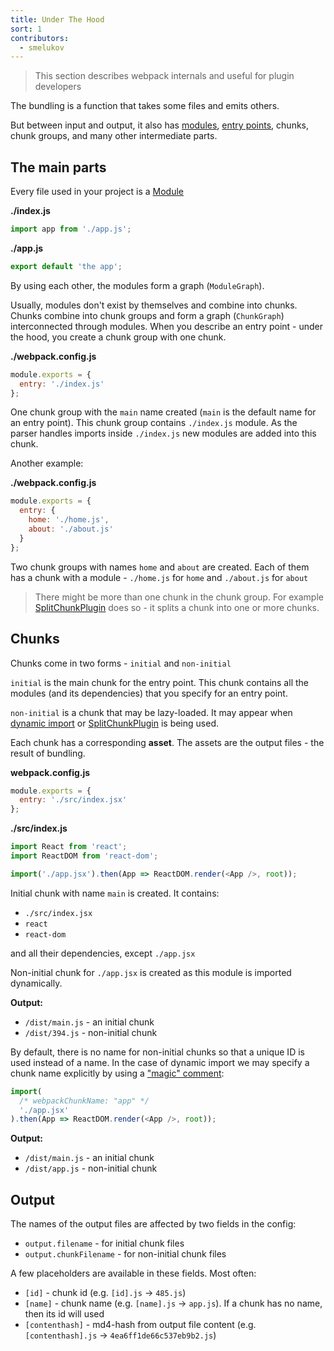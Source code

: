 ```yaml
---
title: Under The Hood
sort: 1
contributors:
  - smelukov
---
```


> This section describes webpack internals and useful for plugin developers

The bundling is a function that takes some files and emits others.

But between input and output, it also has [modules](/concepts/modules/), [entry points](/concepts/entry-points/), chunks, chunk groups, and many other intermediate parts.

## The main parts

Every file used in your project is a [Module](/concepts/modules/)

__./index.js__

```js
import app from './app.js';
```

__./app.js__

```js
export default 'the app';
```

By using each other, the modules form a graph (`ModuleGraph`). 

Usually, modules don't exist by themselves and combine into chunks.
Chunks combine into chunk groups and form a graph (`ChunkGraph`) interconnected through modules.
When you describe an entry point - under the hood, you create a chunk group with one chunk.

__./webpack.config.js__

```js
module.exports = {
  entry: './index.js'
};
```

One chunk group with the `main` name created (`main` is the default name for an entry point).
This chunk group contains `./index.js` module. As the parser handles imports inside `./index.js` new modules are added into this chunk.

Another example:

__./webpack.config.js__

```js
module.exports = {
  entry: {
    home: './home.js',
    about: './about.js'
  }
};
```

Two chunk groups with names `home` and `about` are created.
Each of them has a chunk with a module - `./home.js` for `home` and `./about.js` for `about`

> There might be more than one chunk in the chunk group. For example [SplitChunkPlugin](/plugins/split-chunks-plugin/) does so - it splits a chunk into one or more chunks.

## Chunks

Chunks come in two forms - `initial` and `non-initial`

`initial` is the main chunk for the entry point. This chunk contains all the modules (and its dependencies) that you specify for an entry point.

`non-initial` is a chunk that may be lazy-loaded. It may appear when [dynamic import](/guides/code-splitting/#dynamic-imports) or [SplitChunkPlugin](/plugins/split-chunks-plugin/) is being used.

Each chunk has a corresponding __asset__.
The assets are the output files - the result of bundling.

__webpack.config.js__

```js
module.exports = {
  entry: './src/index.jsx'
};
```

__./src/index.js__

```js
import React from 'react';
import ReactDOM from 'react-dom';

import('./app.jsx').then(App => ReactDOM.render(<App />, root));
```

Initial chunk with name `main` is created. It contains:

- `./src/index.jsx`
- `react`
- `react-dom`

and all their dependencies, except `./app.jsx`

Non-initial chunk for `./app.jsx` is created as this module is imported dynamically.

__Output:__

- `/dist/main.js` - an initial chunk 
- `/dist/394.js` - non-initial chunk

By default, there is no name for non-initial chunks so that a unique ID is used instead of a name.
In the case of dynamic import we may specify a chunk name explicitly by using a ["magic" comment](/api/module-methods/#magic-comments):

```js
import(
  /* webpackChunkName: "app" */
  './app.jsx'
).then(App => ReactDOM.render(<App />, root));
```

__Output:__

- `/dist/main.js` - an initial chunk 
- `/dist/app.js` - non-initial chunk

## Output

The names of the output files are affected by two fields in the config:

- `output.filename` - for initial chunk files
- `output.chunkFilename` - for non-initial chunk files

A few placeholders are available in these fields. Most often:

- `[id]` - chunk id (e.g. `[id].js` -> `485.js`)
- `[name]` - chunk name (e.g. `[name].js` -> `app.js`). If a chunk has no name, then its id will used
- `[contenthash]` - md4-hash from output file content (e.g. `[contenthash].js` -> `4ea6ff1de66c537eb9b2.js`)
